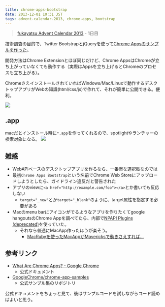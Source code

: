 ```yaml
---
title: chrome-apps-bootstrap
date: 2013-12-01 10:31 JST
tags: advent-calendar-2013, chrome-apps, bootstrap
---
```



> [fukayatsu Advent Calendar 2013](/2013/11/29/advent-calendar-2013/) - 1日目

技術調査の目的で、Twitter BootstrapとjQueryを使って[Chrome Appsのサンプルを作った](https://github.com/fukayatsu/chrome-apps-bootstrap)。

開発方法はChrome Extensionとほぼ同じだけど、Chrome AppsはChromeが立ち上がっていなくても動作する（実際はAppsを立ち上げるとChromeのプロセスも立ち上がる）。

ChromeさえインストールされていればWindows/Mac/Linuxで動作するデスクトップアプリがWebの知識(html/css/js)で作れて、それが簡単に公開できる。便利。

![](https://raw.github.com/fukayatsu/chrome-apps-bootstrap/master/screenshots/Screen%20Shot%202013-11-30%20at%2021.11.00.png)

## .app
macだとインストール時に`*.app`を作ってくれるので、spotlightやランチャーの検索対象になる。
![](https://raw.github.com/fukayatsu/chrome-apps-bootstrap/master/screenshots/Screen%20Shot%202013-11-30%20at%2021.07.03.png)

## 雑感
- WebAPIベースのデスクトップアプリを作るなら、一番楽な選択肢なのでは
- 最初`Chrome Apps Bootstrap`という名前でChrome Web Storeにアップロードしようとしたら、ガイドライン違反だと警告された
- アプリのviewに`<a href="http://example.com/foo"></a>`とか書いても反応しない
    - `target="_new"`とか`target="_blank"`のように、target属性を指定する必要がある
- Macのmenu barにアイコンがでるようなアプリを作りたくてgoogle hangoutsのChrome Appを調べてたら、内部で[NPAPI Plugins (deprecated)](http://developer.chrome.com/extensions/npapi.html)を使っていた。
    - それなら普通にMacApp作ったほうが楽そう。
        - [MacRubyを使ったMacAppがMavericksで動きさえすれば...](http://stackoverflow.com/questions/19795976/macruby-on-os-x-mavericks)

## 参考リンク
- [What Are Chrome Apps? - Google Chrome](http://developer.chrome.com/apps/about_apps.html)
    - 公式ドキュメント
- [GoogleChrome/chrome-app-samples](https://github.com/GoogleChrome/chrome-app-samples)
    - 公式サンプル集のリポジトリ

公式ドキュメントをちょっと見て、後はサンプルコードを試しながらコード読めばよいと思う。
